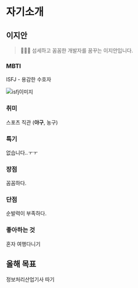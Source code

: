 # 자기소개

## 이지안
> 👩🏻‍💻 섬세하고 꼼꼼한 개발자를 꿈꾸는 이지안입니다.

### MBTI
ISFJ - 용감한 수호자

![isfj이미지](<https://mblogthumb-phinf.pstatic.net/MjAyMTExMTlfMjgg/MDAxNjM3Mjc3MDEwNDU0.xP2S8mwLYY3M1fuI1m8VMV0yiSQGoVflGnfmnWbx7FIg.653jcsIjL9hnVtDcKFfA4eNoJVr2TuQIPL73G0l4Lvgg.JPEG.sweet0824/1637276993221.jpg?type=w966>)

### 취미
스포츠 직관 (**야구**, 농구) 

### 특기
없습니다.._ㅜㅜ_ 

### 장점
꼼꼼하다.

### 단점
순발력이 부족하다.

### 좋아하는 것
혼자 여행다니기

## 올해 목표

정보처리산업기사 따기

